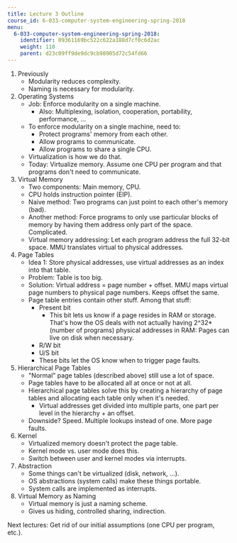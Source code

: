 ```yaml
---
title: Lecture 3 Outline
course_id: 6-033-computer-system-engineering-spring-2018
menu:
  6-033-computer-system-engineering-spring-2018:
    identifier: 09361169bc522c622a188d7cf0c6d2ac
    weight: 110
    parent: d23c09ff9de9dc9cb98905d72c54fd66
---
```

1.  Previously
    *   Modularity reduces complexity.
    *   Naming is necessary for modularity.
2.  Operating Systems
    *   Job: Enforce modularity on a single machine.
        *   Also: Multiplexing, isolation, cooperation, portability, performance, ...
    *   To enforce modularity on a single machine, need to:
        *   Protect programs' memory from each other.
        *   Allow programs to communicate.
        *   Allow programs to share a single CPU.
    *   Virtualization is how we do that.
    *   Today: Virtualize memory. Assume one CPU per program and that programs don't need to communicate.
3.  Virtual Memory
    *   Two components: Main memory, CPU.
    *   CPU holds instruction pointer (EIP).
    *   Naive method: Two programs can just point to each other's memory (bad).
    *   Another method: Force programs to only use particular blocks of memory by having them address only part of the space. Complicated.
    *   Virtual memory addressing: Let each program address the full 32-bit space. MMU translates virtual to physical addresses.
4.  Page Tables
    *   Idea 1: Store physical addresses, use virtual addresses as an index into that table.
    *   Problem: Table is too big.
    *   Solution: Virtual address = page number + offset. MMU maps virtual page numbers to physical page numbers. Keeps offset the same.
    *   Page table entries contain other stuff. Among that stuff:
        *   Present bit
            *   This bit lets us know if a page resides in RAM or storage. That's how the OS deals with not actually having 2^32\* (number of programs) physical addresses in RAM: Pages can live on disk when necessary.
        *   R/W bit
        *   U/S bit
        *   These bits let the OS know when to trigger page faults.
5.  Hierarchical Page Tables
    *   "Normal" page tables (described above) still use a lot of space.
    *   Page tables have to be allocated all at once or not at all.
    *   Hierarchical page tables solve this by creating a hierarchy of page tables and allocating each table only when it's needed.
        *   Virtual addresses get divided into multiple parts, one part per level in the hierarchy + an offset.
    *   Downside? Speed. Multiple lookups instead of one. More page faults.
6.  Kernel
    *   Virtualized memory doesn't protect the page table.
    *   Kernel mode vs. user mode does this.
    *   Switch between user and kernel modes via interrupts.
7.  Abstraction
    *   Some things can't be virtualized (disk, network, ...).
    *   OS abstractions (system calls) make these things portable.
    *   System calls are implemented as interrupts.
8.  Virtual Memory as Naming
    *   Virtual memory is just a naming scheme.
    *   Gives us hiding, controlled sharing, indirection.

Next lectures: Get rid of our initial assumptions (one CPU per program, etc.).